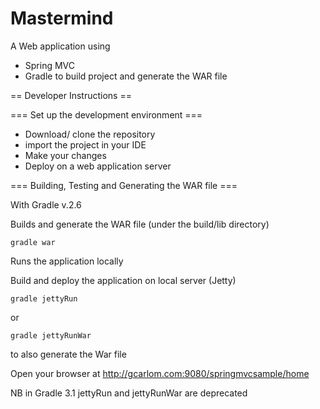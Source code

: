 Mastermind
=================

A Web application using
- Spring MVC
- Gradle to build project and generate the WAR file

== Developer Instructions ==

=== Set up the development environment ===
- Download/ clone the repository
- import the project in your IDE
- Make your changes
- Deploy on a web application server

=== Building, Testing and Generating the WAR file ===

With Gradle v.2.6

Builds and generate the WAR file (under the build/lib directory)
```
gradle war
```

Runs the application locally

Build and deploy the application on local server (Jetty)
```
gradle jettyRun
```

or
```
gradle jettyRunWar
```
to also generate the War file

Open your browser at
http://gcarlom.com:9080/springmvcsample/home


NB in Gradle 3.1 jettyRun and jettyRunWar are deprecated

